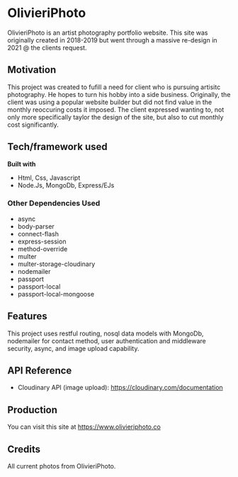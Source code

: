 # OlivieriPhoto
OlivieriPhoto is an artist photography portfolio website. This site was originally created in 2018-2019 but went through a massive re-design in 2021 @ the clients request.

## Motivation
This project was created to fufill a need for client who is pursuing artisitc photography. He hopes to turn his hobby into a side business. Originally, the client was using a popular website builder but did not find value in the monthly reoccuring costs it imposed. The client expressed wanting to, not only more specifically taylor the design of the site, but also to cut monthly cost significantly. 

## Tech/framework used
<b>Built with</b>
- Html, Css, Javascript
- Node.Js, MongoDb, Express/EJs
### Other Dependencies Used
  * async
  * body-parser
  * connect-flash
  * express-session
  * method-override     
  * multer
  * multer-storage-cloudinary
  * nodemailer
  * passport
  * passport-local
  * passport-local-mongoose

## Features
This project uses restful routing, nosql data models with MongoDb, nodemailer for contact method, user authentication and middleware security, async, and image upload capability. 

## API Reference
- Cloudinary API (image upload): 
https://cloudinary.com/documentation 


## Production
You can visit this site at https://www.olivieriphoto.co

## Credits
All current photos from OlivieriPhoto.
